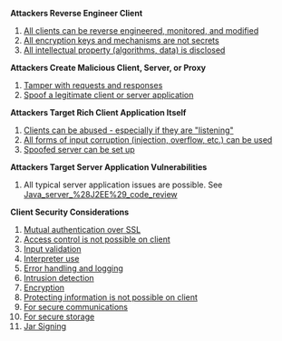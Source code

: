**Attackers Reverse Engineer Client**

1.  [All clients can be reverse engineered, monitored, and
    modified](All_clients_can_be_reverse_engineered,_monitored,_and_modified "wikilink")
2.  [All encryption keys and mechanisms are not
    secrets](All_encryption_keys_and_mechanisms_are_not_secrets "wikilink")
3.  [All intellectual property (algorithms, data) is
    disclosed](All_intellectual_property_\(algorithms,_data\)_is_disclosed "wikilink")

**Attackers Create Malicious Client, Server, or Proxy**

1.  [Tamper with requests and
    responses](Tamper_with_requests_and_responses "wikilink")
2.  [Spoof a legitimate client or server
    application](Spoof_a_legitimate_client_or_server_application "wikilink")

**Attackers Target Rich Client Application Itself**

1.  [Clients can be abused - especially if they are
    "listening"](Clients_can_be_abused_-_especially_if_they_are_"listening" "wikilink")
2.  [All forms of input corruption (injection, overflow, etc.) can be
    used](All_forms_of_input_corruption_\(injection,_overflow,_etc.\)_can_be_used "wikilink")
3.  [Spoofed server can be set
    up](Spoofed_server_can_be_set_up "wikilink")

**Attackers Target Server Application Vulnerabilities**

1.  All typical server application issues are possible. See
    [Java_server_%28J2EE%29_code_review](Java_server_%28J2EE%29_code_review "wikilink")

**Client Security Considerations**

1.  [Mutual authentication over
    SSL](Mutual_authentication_over_SSL "wikilink")
2.  [Access control is not possible on
    client](Access_control_is_not_possible_on_client "wikilink")
3.  [Input validation](Input_validation "wikilink")
4.  [Interpreter use](Interpreter_use "wikilink")
5.  [Error handling and logging](Error_handling_and_logging "wikilink")
6.  [Intrusion detection](Intrusion_detection "wikilink")
7.  [Encryption](Encryption "wikilink")
8.  [Protecting information is not possible on
    client](Protecting_information_is_not_possible_on_client "wikilink")
9.  [For secure communications](For_secure_communications "wikilink")
10. [For secure storage](For_secure_storage "wikilink")
11. [Jar Signing](Jar_Signing "wikilink")